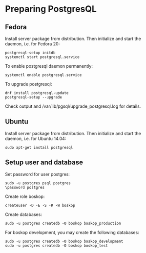 Preparing PostgresQL
====================

Fedora
-------

Install server package from distribution. Then initialize and start the daemon,
i.e. for Fedora 20:

    postgresql-setup initdb
    systemctl start postgresql.service

To enable postgresql daemon permanently:

    systemctl enable postgresql.service

To upgrade postgresql:

    dnf install postgresql-update
    postgresql-setup --upgrade

Check output and /var/lib/pgsql/upgrade_postgresql.log for details.

Ubuntu
------
Install server package from distribution. Then initialize and start the daemon,
i.e. for Ubuntu 14.04:

    sudo apt-get install postgresql

Setup user and database
------------------------

Set password for user postgres:

    sudo -u postgres psql postgres
    \password postgres

Create role boskop:

    createuser -D -E -S -R -W boskop

Create databases:

    sudo -u postgres createdb -O boskop boskop_production

For boskop development, you may create the following databases:

    sudo -u postgres createdb -O boskop boskop_development
    sudo -u postgres createdb -O boskop boskop_test

